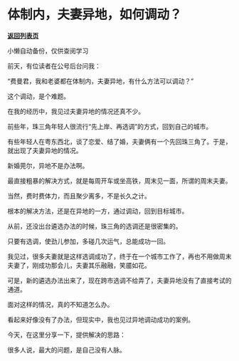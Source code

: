 # 体制内，夫妻异地，如何调动？

[**返回列表页**](/gzh/费曼的小茶馆)

小懒自动备份，仅供查阅学习

前天，有位读者在公号后台问我：

  

“费曼君，我和老婆都在体制内，夫妻异地，有什么方法可以调动？”

  

这个调动，是个难题。

  

在我的经历中，我见过夫妻异地的情况还真不少。

  

前些年，珠三角年轻人很流行“先上岸、再选调”的方式，回到自己的城市。

  

有些年轻人在粤东西北，谈了恋爱、结了婚，夫妻俩有一个先回珠三角了。于是，就出现了夫妻异地的情况。

  

新婚莞尔，异地不是办法啊。

  

最直接粗暴的解决方式，就是每周开车或坐高铁，周末见一面，所谓的周末夫妻。

  

当然，费时费体力，而且聚少离多，不是长久之计。

  

根本的解决方法，还是在异地的一方，通过调动，回到目标城市。

  

从前，还没出台遴选办法的时候，珠三角的选调还是很密集的。

  

只要有选调，使劲儿参加，多碰几次运气，总能成功一回。

  

我见过，很多夫妻就是这样选调成功了，终于在一个城市工作了，再也不用做周末夫妻了，刚成功那会儿，夫妻其乐融融，笑靥如花。

  

可是，新的遴选办法出来了，现在跨市选调不给弄了，夫妻异地没有了直接考试的通道。

  

面对这样的情况，真的不知道怎么办。

  

看起来好像没有了办法，但现实中，我也见过异地调动成功的案例。

  

今天，在这里分享一下，提供解决的思路：

  

很多人说，最大的问题，是自己没有人脉。

